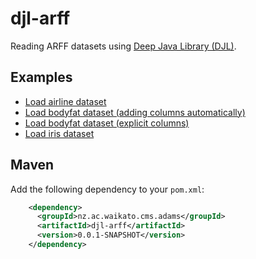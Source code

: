 # djl-arff
Reading ARFF datasets using [Deep Java Library (DJL)](https://djl.ai/).


## Examples

* [Load airline dataset](src/main/java/nz/ac/waikato/cms/adams/djl/dataset/example/LoadAirline.java)
* [Load bodyfat dataset (adding columns automatically)](src/main/java/nz/ac/waikato/cms/adams/djl/dataset/example/LoadBodyfatAutomatic.java)
* [Load bodyfat dataset (explicit columns)](src/main/java/nz/ac/waikato/cms/adams/djl/dataset/example/LoadBodyfatExplicit.java)
* [Load iris dataset](src/main/java/nz/ac/waikato/cms/adams/djl/dataset/example/LoadIris.java)


## Maven

Add the following dependency to your `pom.xml`:

```xml
    <dependency>
      <groupId>nz.ac.waikato.cms.adams</groupId>
      <artifactId>djl-arff</artifactId>
      <version>0.0.1-SNAPSHOT</version>
    </dependency>
```
